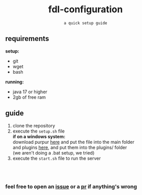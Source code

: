 <center>

# fdl-configuration
    a quick setup guide
</center>

## requirements
**setup:**
- git
- wget
- bash

**running:**
- java 17 or higher
- 2gb of free ram

## guide
1. clone the repository
2. execute the `setup.sh` file  
    **if on a windows system:**  
    download purpur [here](https://api.purpurmc.org/v2/purpur/1.19/latest/download) and put the file into the main folder  
    and plugins [here](https://pyt.igorek.dev/bin/plugins/s9), and put them into the plugins/ folder  
    (we aren't doing a .bat setup, we tried)
3. execute the `start.sh` file to run the server
<br>
<br>

### feel free to open an [issue](github.com/fdl-mc/fdl-configuration/issues) or a [pr](github.com/fdl-mc/fdl-configuration/pulls) if anything's wrong